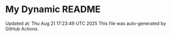 # My Dynamic README
Updated at: Thu Aug 21 17:23:49 UTC 2025
This file was auto-generated by GitHub Actions.
